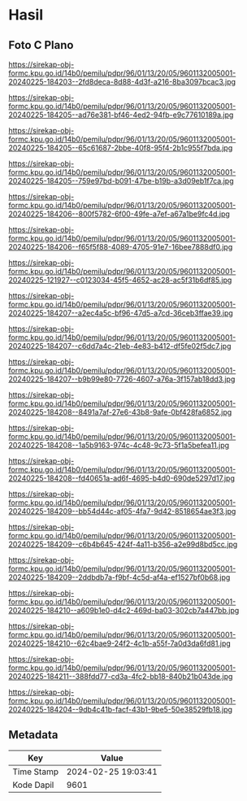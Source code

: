 # Hasil

## Foto C Plano

https://sirekap-obj-formc.kpu.go.id/14b0/pemilu/pdpr/96/01/13/20/05/9601132005001-20240225-184203--2fd8deca-8d88-4d3f-a216-8ba3097bcac3.jpg

https://sirekap-obj-formc.kpu.go.id/14b0/pemilu/pdpr/96/01/13/20/05/9601132005001-20240225-184205--ad76e381-bf46-4ed2-94fb-e9c77610189a.jpg

https://sirekap-obj-formc.kpu.go.id/14b0/pemilu/pdpr/96/01/13/20/05/9601132005001-20240225-184205--65c61687-2bbe-40f8-95f4-2b1c955f7bda.jpg

https://sirekap-obj-formc.kpu.go.id/14b0/pemilu/pdpr/96/01/13/20/05/9601132005001-20240225-184205--759e97bd-b091-47be-b19b-a3d09eb1f7ca.jpg

https://sirekap-obj-formc.kpu.go.id/14b0/pemilu/pdpr/96/01/13/20/05/9601132005001-20240225-184206--800f5782-6f00-49fe-a7ef-a67a1be9fc4d.jpg

https://sirekap-obj-formc.kpu.go.id/14b0/pemilu/pdpr/96/01/13/20/05/9601132005001-20240225-184206--f65f5f88-4089-4705-91e7-16bee7888df0.jpg

https://sirekap-obj-formc.kpu.go.id/14b0/pemilu/pdpr/96/01/13/20/05/9601132005001-20240225-121927--c0123034-45f5-4652-ac28-ac5f31b6df85.jpg

https://sirekap-obj-formc.kpu.go.id/14b0/pemilu/pdpr/96/01/13/20/05/9601132005001-20240225-184207--a2ec4a5c-bf96-47d5-a7cd-36ceb3ffae39.jpg

https://sirekap-obj-formc.kpu.go.id/14b0/pemilu/pdpr/96/01/13/20/05/9601132005001-20240225-184207--c6dd7a4c-21eb-4e83-b412-df5fe02f5dc7.jpg

https://sirekap-obj-formc.kpu.go.id/14b0/pemilu/pdpr/96/01/13/20/05/9601132005001-20240225-184207--b9b99e80-7726-4607-a76a-3f157ab18dd3.jpg

https://sirekap-obj-formc.kpu.go.id/14b0/pemilu/pdpr/96/01/13/20/05/9601132005001-20240225-184208--8491a7af-27e6-43b8-9afe-0bf428fa6852.jpg

https://sirekap-obj-formc.kpu.go.id/14b0/pemilu/pdpr/96/01/13/20/05/9601132005001-20240225-184208--1a5b9163-974c-4c48-9c73-5f1a5befea11.jpg

https://sirekap-obj-formc.kpu.go.id/14b0/pemilu/pdpr/96/01/13/20/05/9601132005001-20240225-184208--fd40651a-ad6f-4695-b4d0-690de5297d17.jpg

https://sirekap-obj-formc.kpu.go.id/14b0/pemilu/pdpr/96/01/13/20/05/9601132005001-20240225-184209--bb54d44c-af05-4fa7-9d42-8518654ae3f3.jpg

https://sirekap-obj-formc.kpu.go.id/14b0/pemilu/pdpr/96/01/13/20/05/9601132005001-20240225-184209--c6b4b645-424f-4a11-b356-a2e99d8bd5cc.jpg

https://sirekap-obj-formc.kpu.go.id/14b0/pemilu/pdpr/96/01/13/20/05/9601132005001-20240225-184209--2ddbdb7a-f9bf-4c5d-af4a-ef1527bf0b68.jpg

https://sirekap-obj-formc.kpu.go.id/14b0/pemilu/pdpr/96/01/13/20/05/9601132005001-20240225-184210--a609b1e0-d4c2-469d-ba03-302cb7a447bb.jpg

https://sirekap-obj-formc.kpu.go.id/14b0/pemilu/pdpr/96/01/13/20/05/9601132005001-20240225-184210--62c4bae9-24f2-4c1b-a55f-7a0d3da6fd81.jpg

https://sirekap-obj-formc.kpu.go.id/14b0/pemilu/pdpr/96/01/13/20/05/9601132005001-20240225-184211--388fdd77-cd3a-4fc2-bb18-840b21b043de.jpg

https://sirekap-obj-formc.kpu.go.id/14b0/pemilu/pdpr/96/01/13/20/05/9601132005001-20240225-184204--9db4c41b-facf-43b1-9be5-50e38529fb18.jpg


## Metadata

| Key        | Value               |
| ---------- | ------------------- |
| Time Stamp | 2024-02-25 19:03:41 |
| Kode Dapil | 9601                |



